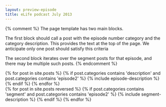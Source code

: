 ```yaml
---
layout: preview-episode
title: eLife podcast July 2013
---
```


{% comment %} 
The page template has two main blocks. 

The first block should call a post with the episode number category and the category description.
This provides the text at the top of the page. We anticipate only one post should satisfy this criteria

The second block iterates over the segment posts for that episode, and there may be multiple such posts.
{% endcomment %}


<div class="podcast-item">
{% for post in site.posts %}
    {% if post.categories contains 'description' and post.categories contains 'episode2' %}
		{% include episode-description %}
    {% endif %}
{% endfor %}
</div>
<div class="clearfix">
</div> 
<!-- before the repeating loop -->

<div class="podcast-episodes">
{% for post in site.posts reversed %}
    {% if post.categories contains 'segment' and post.categories contains 'episode2' %}
        {% include segment-description %}
    {% endif %}
{% endfor %}
</div>
